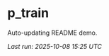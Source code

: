 # p_train

Auto-updating README demo.

<!--START_SECTION:status-->
_Last run: 2025-10-08 15:25 UTC_
<!--END_SECTION:status-->















































































































































































































































































































































































































































































































































































































































































































































































































































































































































































































































































